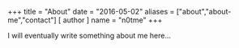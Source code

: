 +++
title = "About"
date = "2016-05-02"
aliases = ["about","about-me","contact"]
[ author ]
  name = "n0tme"
+++

I will eventually write something about me here...
